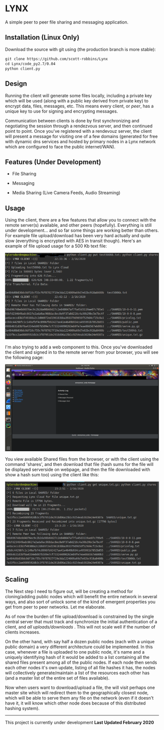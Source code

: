 # LYNX 
A simple peer to peer file sharing and messaging application.

## Installation (Linux Only)
Download the source with git using (the production branch is more stable):
```
git clone https://github.com/scott-robbins/Lynx
cd Lynx/code_py2.7/0.04
python client.py
```

## Design
Running the client will generate some files locally, including a private key
which will be used (along with a public key derived from private key) to encrypt
data, files, messages, etc. This means every client, or *peer*, has a unique 
key to use for signing and encrypting messages. 

Communication between clients is done by first synchronizing and negotiating the
session through a rendezvous server, and then continued point to point.
Once you've registered with a rendevouz server, the client will present a message 
for visiting one of a few domains (generated for free with dynamic dns services and hosted by
primary nodes in a Lynx network which are configured to face the public internet/WAN).

## Features (Under Development)
* File Sharing 

* Messaging 

* Media Sharing (Live Camera Feeds, Audio Streaming)

## Usage 
Using the client, there are a few features that allow you to connect with the remote server(s) 
available, and other peers (hopefully). Everything is still under development... and so far 
some things are working better than others. For example file upload/download has been very hard
actually and quite slow (everything is encrypted with AES in transit though). Here's an example
of file upload usage for a 500 Kb text file: 

![upload](https://raw.githubusercontent.com/scott-robbins/Lynx/master/code_py2.7/lynx_file_upload.png)

I'm also trying to add a web component to this. Once you've downloaded the client and signed in 
to the remote server from your browser, you will see the following page:

![dash](https://raw.githubusercontent.com/scott-robbins/Lynx/master/code_py2.7/lynx_dash.png)

You view available Shared files from the browser, or with the client using the command 'shares', 
and then download that file (hash sums for the file will be displayed serverside on webpage, and
then the file downloaded with show a hash sum too) using the client like this: 

![download](https://raw.githubusercontent.com/scott-robbins/Lynx/master/code_py2.7/lynx_file_download.png)


## Scaling 
The Next step I need to figure out, will be creating a method for cloning/adding public nodes which will
benefit the entire network in several ways, and also sort of unlock some of the kind of emergent properties 
you get from peer to peer networks. Let me elaborate. 

As of now the burden of file upload/download is constrained by the single central server that must track and 
synchronize the initial authentication of a client, and *all uploads/downloads* . This will not scale well if
the number of clients increases. 

On the other hand, with say half a dozen public nodes (each with a unique public domain) a very different 
architecture could be implemented. In this case, whenever a file is uploaded to one public node, it's name and
a uniquely identifying hash of it would be added to a list containing all the shared files present among all of
the  public nodes. If each node then sends each other nodes it's own update, listing of all file hashes it has,
the nodes will collectively generate/maintain a list of the resources each other has (and a master list of the
entire set of files available). 

Now when users want to download/upload a file, the will visit perhaps one master site which will redirect them to
the geographically closest node, which will be able to serve them any file on the network (even if it doesn't have it,
it will know which other node does because of this distributed hashing system).  


__________________________________________________________________________________

This project is currently under development     **Last Updated February 2020**